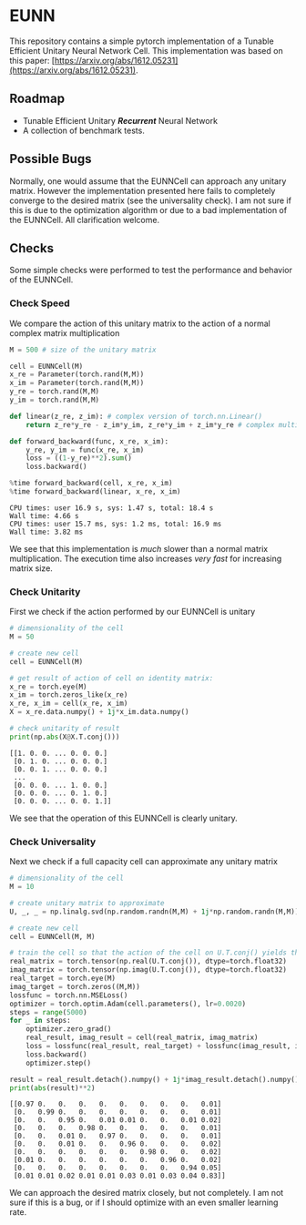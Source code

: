 # EUNN

This repository contains a simple pytorch implementation of a Tunable Efficient Unitary
Neural Network Cell. This implementation was based on this paper:
[https://arxiv.org/abs/1612.05231](https://arxiv.org/abs/1612.05231).

## Roadmap
* Tunable Efficient Unitary ***Recurrent*** Neural Network
* A collection of benchmark tests.

## Possible Bugs

Normally, one would assume that the EUNNCell can approach any unitary matrix. However
the implementation presented here fails to completely converge to the desired matrix
(see the universality check). I am not sure if this is due to the optimization algorithm
or due to a bad implementation of the EUNNCell. All clarification welcome.

## Checks

Some simple checks were performed to test the performance and behavior of the EUNNCell.

### Check Speed
We compare the action of this unitary matrix to the action of a normal complex matrix multiplication


```python
M = 500 # size of the unitary matrix

cell = EUNNCell(M)
x_re = Parameter(torch.rand(M,M))
x_im = Parameter(torch.rand(M,M))
y_re = torch.rand(M,M)
y_im = torch.rand(M,M)

def linear(z_re, z_im): # complex version of torch.nn.Linear()
    return z_re*y_re - z_im*y_im, z_re*y_im + z_im*y_re # complex multiplication

def forward_backward(func, x_re, x_im):
    y_re, y_im = func(x_re, x_im)
    loss = ((1-y_re)**2).sum()
    loss.backward()

%time forward_backward(cell, x_re, x_im)
%time forward_backward(linear, x_re, x_im)
```

    CPU times: user 16.9 s, sys: 1.47 s, total: 18.4 s
    Wall time: 4.66 s
    CPU times: user 15.7 ms, sys: 1.2 ms, total: 16.9 ms
    Wall time: 3.82 ms


We see that this implementation is *much* slower than a normal matrix multiplication. The execution time also increases *very fast* for increasing matrix size.

### Check Unitarity
First we check if the action performed by our EUNNCell is unitary


```python
# dimensionality of the cell
M = 50

# create new cell
cell = EUNNCell(M)

# get result of action of cell on identity matrix:
x_re = torch.eye(M)
x_im = torch.zeros_like(x_re)
x_re, x_im = cell(x_re, x_im)
X = x_re.data.numpy() + 1j*x_im.data.numpy()

# check unitarity of result
print(np.abs(X@X.T.conj()))
```

    [[1. 0. 0. ... 0. 0. 0.]
     [0. 1. 0. ... 0. 0. 0.]
     [0. 0. 1. ... 0. 0. 0.]
     ...
     [0. 0. 0. ... 1. 0. 0.]
     [0. 0. 0. ... 0. 1. 0.]
     [0. 0. 0. ... 0. 0. 1.]]


We see that the operation of this EUNNCell is clearly unitary.

### Check Universality
Next we check if a full capacity cell can approximate any unitary matrix


```python
# dimensionality of the cell
M = 10

# create unitary matrix to approximate
U, _, _ = np.linalg.svd(np.random.randn(M,M) + 1j*np.random.randn(M,M)) # unitary matrix U

# create new cell
cell = EUNNCell(M, M)

# train the cell so that the action of the cell on U.T.conj() yields the identity
real_matrix = torch.tensor(np.real(U.T.conj()), dtype=torch.float32)
imag_matrix = torch.tensor(np.imag(U.T.conj()), dtype=torch.float32)
real_target = torch.eye(M)
imag_target = torch.zeros((M,M))
lossfunc = torch.nn.MSELoss()
optimizer = torch.optim.Adam(cell.parameters(), lr=0.0020)
steps = range(5000)
for _ in steps:
    optimizer.zero_grad()
    real_result, imag_result = cell(real_matrix, imag_matrix)
    loss = lossfunc(real_result, real_target) + lossfunc(imag_result, imag_target)
    loss.backward()
    optimizer.step()

result = real_result.detach().numpy() + 1j*imag_result.detach().numpy()
print(abs(result)**2)
```

    [[0.97 0.   0.   0.   0.   0.   0.   0.   0.   0.01]
     [0.   0.99 0.   0.   0.   0.   0.   0.   0.   0.01]
     [0.   0.   0.95 0.   0.01 0.01 0.   0.   0.01 0.02]
     [0.   0.   0.   0.98 0.   0.   0.   0.   0.   0.01]
     [0.   0.   0.01 0.   0.97 0.   0.   0.   0.   0.01]
     [0.   0.   0.01 0.   0.   0.96 0.   0.   0.   0.02]
     [0.   0.   0.   0.   0.   0.   0.98 0.   0.   0.02]
     [0.01 0.   0.   0.   0.   0.   0.   0.96 0.   0.02]
     [0.   0.   0.   0.   0.   0.   0.   0.   0.94 0.05]
     [0.01 0.01 0.02 0.01 0.01 0.03 0.01 0.03 0.04 0.83]]





We can approach the desired matrix closely, but not completely. I am not sure if this is a bug, or if I should optimize with an even smaller learning rate.